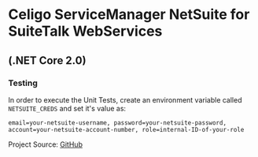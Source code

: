 # Celigo ServiceManager NetSuite for SuiteTalk WebServices

## (.NET Core 2.0)

### Testing
In order to execute the Unit Tests, create an environment variable called `NETSUITE_CREDS` and set it's value as: 			

`email=your-netsuite-username, password=your-netsuite-password, account=your-netsuite-account-number, role=internal-ID-of-your-role`

Project Source: [GitHub](https://github.com/pro-celigo/lib-netsuite-servicemgr) 
